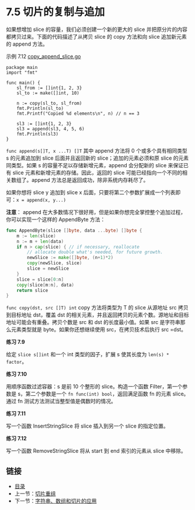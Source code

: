# 7.5 切片的复制与追加

如果想增加 slice 的容量，我们必须创建一个新的更大的 slice 并把原分片的内容都拷贝过来。下面的代码描述了从拷贝 slice 的 copy 方法和向 slice 追加新元素的 append 方法。

示例 7.12 [copy_append_slice.go](examples/chapter_7/copy_append_slice.go)

    package main
    import "fmt"

    func main() {
    	sl_from := []int{1, 2, 3}
    	sl_to := make([]int, 10)

    	n := copy(sl_to, sl_from)
    	fmt.Println(sl_to)
    	fmt.Printf("Copied %d elements\n", n) // n == 3

    	sl3 := []int{1, 2, 3}
    	sl3 = append(sl3, 4, 5, 6)
    	fmt.Println(sl3)
    }

`func append(s[]T, x ...T) []T` 其中 append 方法将 0 个或多个具有相同类型 s 的元素追加到 slice 后面并且返回新的 slice；追加的元素必须和原 slice 的元素同类型。如果 s 的容量不足以存储新增元素，append 会分配新的 slice 来保证已有 slice 元素和新增元素的存储。因此，返回的 slice 可能已经指向一个不同的相关数组了。append 方法总是返回成功，除非系统内存耗尽了。

如果你想将 slice y 追加到 slice x 后面，只要将第二个参数扩展成一个列表即可：`x = append(x, y...)`

**注意**： append 在大多数情况下很好用，但是如果你想完全掌控整个追加过程，你可以实现一个这样的 AppendByte 方法：

```go
func AppendByte(slice []byte, data ...byte) []byte {
	m := len(slice)
	n := m + len(data)
	if n > cap(slice) { // if necessary, reallocate
		// allocate double what's needed, for future growth.
		newSlice := make([]byte, (n+1)*2)
		copy(newSlice, slice)
		slice = newSlice
	}
	slice = slice[0:n]
	copy(slice[m:n], data)
	return slice
}
```

`func copy(dst, src []T) int` copy 方法将类型为 T 的 slice 从源地址 src 拷贝到目标地址 dst，覆盖 dst 的相关元素，并且返回拷贝的元素个数。源地址和目标地址可能会有重叠。拷贝个数是 src 和 dst 的长度最小值。如果 src 是字符串那么元素类型就是 byte。如果你还想继续使用 src，在拷贝技术后执行 src =dst。

**练习 7.9**

给定 `slice s[]int` 和一个 int 类型的因子，扩展 s 使其长度为 `len(s) * factor`。

**练习 7.10**

用顺序函数过滤容器：s 是前 10 个整形的 slice。构造一个函数 Filter，第一个参数是 s，第二个参数是一个 `fn func(int) bool`，返回满足函数 fn 的元素 slice。通过 fn 测试方法测试当整型值是偶数时的情况。

**练习 7.11**

写一个函数 InsertStringSlice 将 slice 插入到另一个 slice 的指定位置。

**练习 7.12**

写一个函数 RemoveStringSlice 将从 start 到 end 索引的元素从 slice 中移除。

## 链接

- [目录](directory.md)
- 上一节：[切片重组](07.4.md)
- 下一节：[字符串、数组和切片的应用](07.6.md)
